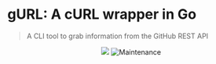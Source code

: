 # gURL: A cURL wrapper in Go

> A CLI tool to grab information from the GitHub REST API

<p align="center">
  <img src="https://img.shields.io/badge/Go-00ADD8?style=for-the-badge&logo=go&logoColor=white">
  <img alt="Maintenance" src="https://img.shields.io/maintenance/yes/2024?style=for-the-badge&logoColor=%23292D3E&label=Maintained&labelColor=antiquewhite&color=%2356DDA0">
</p>



